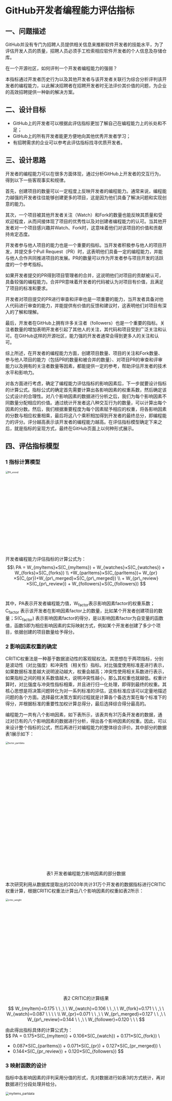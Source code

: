 # GitHub开发者编程能力评估指标

 

## 一、问题描述

GitHub并没有专门为招聘人员提供相关信息来推断软件开发者的技能水平，为了评估开发人员的质量，招聘人员必须手工检索相应软件开发者的个人信息及存储仓库。

在一个开源社区，如何评判一个开发者编程能力的强弱？

本指标通过开发者历史行为以及其他开发者与该开发者关联行为综合分析评判该开发者的编程能力，以此解决招聘者在招聘开发者时无法评价其价值的问题，为企业的高效招聘提供一种新的解决方案。

## 二、设计目标

- GitHub上的开发者可以根据此评估指标更加了解自己在编程能力上的长处和不足；
- GitHub上的所有开发者能更方便地向其他优秀开发者学习；
- 有招聘需求的企业可以参考此评估指标找寻优质开发者。

## 三、设计思路

开发者的编程能力可以在很多方面体现，通过分析GitHub上开发者的交互行为，得到以下一些客观事实和规律。

首先，创建项目的数量可以一定程度上反映开发者的编程能力。通常来说，编程能力越强的开发者往往能够创建更多的项目，这是因为他们具备了解决问题和实现创意的能力。

其次，一个项目被其他开发者关注（Watch）和Fork的数量也能反映其质量和受欢迎程度，从而间接体现了项目的优秀性以及对创建者编程能力的认可。当其他开发者对一个项目感兴趣并Watch、Fork时，这意味着他们对该项目的价值和贡献持肯定态度。

开发者参与他人项目的能力也是一个重要的指标。当开发者积极参与他人的项目开发，并提交多个Pull Request（PR）时，这表明他们具备一定的编程能力，并能与他人合作共同推进项目的发展。PR的数量可以作为开发者参与项目开发的活跃度的一个参考指标。

如果开发者提交的PR得到项目管理者的合并，这说明他们对项目的贡献被认可，具备较强的编程能力。合并PR意味着开发者的代码被认为对项目有价值，且满足了项目的标准和要求。

开发者对项目提交的PR进行审查和评审也是一项重要的能力，当开发者具备对他人代码进行审查的能力，并能提供有价值的反馈和建议时，这表明他们对项目有深入的了解和理解。

最后，开发者在GitHub上拥有许多关注者（followers）也是一个重要的指标。关注者数量的增加表明开发者引起了其他人的关注，其代码和项目受到广泛关注和认可。在GitHub这样的开源社区，能力强的开发者通常会得到更多人的关注和认可。

综上所述，在开发者的编程能力方面，创建项目数量、项目的关注和Fork数量、参与他人项目的能力（包括PR的数量和被合并的数量）、对项目PR的审查和评审能力以及拥有的关注者数量等因素，都能提供一定的参考，帮助评估开发者的技术水平和影响力。

对各方面进行考虑，确定了编程能力评估指标的影响因素后，下一步就要设计指标的计算公式。指标公式的确定首先需要计算出各影响因素的权重系数，然后确定该公式设计的合理性。对八个影响因素的数据进行分析之后，我们为每个影响因素不同数量分配相应的价值。通过统计开发者这八种交互行为的数量，可以计算出每个因素的分数。然后，我们根据重要程度为每个因素赋予相应的权重，将各影响因素的分数与相应权重相乘，最后将这八个乘积相加得到开发者的最终总分，即编程能力的评分。评分越高表示该开发者的编程能力越高。在评估指标模型确定下来之后，就是指标的呈现方式，最终在GitHub页面上以何种形式展示。

## 四、评估指标模型

### 1 指标计算模型

 <img src="https://github.com/OS-HUBU/ProgrammingAbility/blob/master/images/PA_xmind.png?raw=true" alt="PA_xmind" style="zoom: 50%;"  width="500px"/>

开发者编程能力评估指标的计算公式为：\
$$\
PA = W_{myItems}×S(C_{myItems}) + W_{watches}×S(C_{watches}) + W_{forks}×S(C_{forks}) \\ +W_{parItems}×S(C_{parItems})+ W_{pr}×S(C_{pr})+W_{pr\_merged}×S(C_{pr\_merged}) \\ + W_{pr\_review}×S(C_{pr\_review}) + W_{followers}×S(C_{followers})
$$\
\
其中，PA表示开发者编程能力值，W<sub>factor</sub>表示影响因素factor的权重系数；C<sub>factor</sub> 表示该开发者在影响因素factor上的数量，比如某个开发者创建项目的数量；S(C<sub>factor</sub>) 表示影响因素factor的得分，是以影响因素factor为自变量的函数值，函数S即为相应影响因素的实际映射方式，例如某个开发者创建了多少个项目，依据创建的项目数量给予得分。

### 2 影响因素权重的确定

CRITIC权重法是一种基于数据波动性的客观赋权法。其思想在于两项指标，分别是波动性（对比强度）和冲突性（相关性）指标。对比强度使用标准差进行表示，如果数据标准差越大说明波动越大，权重会越高；冲突性使用相关系数进行表示，如果指标之间的相关系数值越大，说明冲突性越小，那么其权重也就越低。权重计算时，对比强度与冲突性指标相乘，并且进行归一化处理，即得到最终的权重。其核心思想是将决策问题转化为对一系列标准的评估，这些标准应该可以定量地描述问题的各个方面。选择最优决策方案的过程就是计算各个备选方案在每个标准下的得分，并根据标准的重要性加权计算总得分，最后选择综合得分最高的。

编程能力一共有八个影响因素，如下表所示，该表共有31万条开发者的数据，通过对已有的八个影响因素的数据进行分析，得出各个影响因素的权重。因此，可以来设计整个指标的公式，然后再进行对编程能力的整体综合评价。其中部分的数据表1展示如下：

<img src="https://github.com/OS-HUBU/ProgrammingAbility/blob/master/images/factor_partdata.png?raw=true" alt="factor_partdata" style="zoom: 50%;" width="800px"/>

<center>表1 开发者编程能力影响因素的部分数据</center>

本次研究利用从数据库提取出的2020年共计31万个开发者的数据指标进行CRITIC权重计算，根据CRITIC权重法计算出八个影响因素的权重如表2所示：

<img src="https://github.com/OS-HUBU/ProgrammingAbility/blob/master/images/critic_weight.png?raw=true" alt="critic_weight" style="zoom: 50%;"  width="600px"/>

<center>表2 CRITIC的计算结果</center>

$$
W_{myItem}=0.175 \ \ ,\ \ W_{watch}=0.106 \ \ ,\ \ W_{fork}=0.171 \ \ ,\ \ W_{watch}=0.087 \ \ \ \ 
\\ 
W_{pr}=0.071 \ \ ,\ \ W_{pr\_merged}=0.127 \ \ ,\ \ W_{pr\_review}=0.144 \ \ ,\ \ W_{follower}=0.120 \ \ \
$$

由此得出指标具体的计算公式为：\
$$
PA = 0.175×S(C_{myItem)} + 0.106×S(C_{watch}) + 0.171×S(C_{fork}) \\
+ 0.087×S(C_{parItems})  + 0.071×S(C_{pr}) + 0.127×S(C_{pr\_merged}) \\
+ 0.144×S(C_{pr\_review}) + 0.120×S(C_{followers})
$$

### 3 映射函数的设计

指标中各影响因素的评判采用分值的形式，先对数据进行如表3的方式统计，再对数据进行分段处理并给分。

<img src="https://github.com/OS-HUBU/ProgrammingAbility/blob/master/images/myItems_partdata.png?raw=true" alt="myItems_partdata" style="zoom:67%;" width="800px"/>

<center>表3 创建项目总数的统计数据</center>

上表是影响因素创建项目总数的统计数据，表中的第一列是开发者创建项目的数量，第二列是创建相应数量项目的开发者总人数，第三列是创建小于等于相应数量项目的开发者累计人数，第四列是创建相应数量项目的开发者总人数占所有开发者数量的比例，第五列是第三列累计人数占总开发者数量的比例。

通过创建相应数量项目的开发者人数占比对创建项目数量进行分段，如果创建相应数量项目的开发者占比比较高，则将这个项目创建数量单独分成一个段。比如上表中的创建项目总数的分段依据如下：

创建1个项目的人数占总人数的70%，它的占比相当之高，所以将这个项目创建数量单独分成一个段。同时，从表中也可以看出创建0个项目数的人数占比13%，比例也比较高，虽然这些开发者并没有创建项目，但是他们能注册参与到GitHub开源社区中来，也是值得肯定的，所以会以鼓励的形式给他们赋予10分的分值。从表中还可以看出，创建2个项目数的人数占比有10%，即创建0到2个项目数的人数总占比超过总人数的90%，从创建9个项目数开始，人数约低等于总人数的千分之一。因此，在分段时，创建项目数每增加一个，分值都相应的增加一段，将创建项目数大于等于9的开发者给予这个因素的满分。

在分段和分值里，采取的均是分十段的方式，第一段是10分，最后一段是满分100分，10分是每个因素所对应的值为0的分数，是作为鼓励参与到GitHub中的开发者；第二段设置为60分，因为60分是作为及格线；从第三段开始，每一段都增加5分，直到叠加为满分100分。同理，其他七个影响因素也是按照相同的原理进行分段和打分。

<img src="https://github.com/OS-HUBU/ProgrammingAbility/blob/master/images/myItems_histogram.png?raw=true" alt="myItems_histogram" style="zoom: 50%;" width="800px"/>

<center>图1 创建相应数量项目的开发者人数</center>

分析上述分段规律，将数据划分为如下区间：
$$
S_{myItems}=
\begin{cases}
10,&myItems=0\\60,&myItems=1\\65,&myItems=2\\70,&myItems=3\\75,&myItems=4\\80,&myItems=5\\85,&myItems=6\\90,&myItems=7\\95,&myItems=8\\100,&myItems≥9
\end{cases}
\ \ \ \ \ \ \ \ \ \ 
S_{watches}=
\begin{cases}
10,&watches=0\\60,&watches=1\\65,&watches=2\\70,&watches=3\\75,&4≤watches≤6\\80,&7≤watches≤11\\85,&12≤watches≤24\\90,&25≤watches≤67\\95,&68≤watches≤299\\100,&watches≥300
\end{cases}
\\\\
S_{froks}=
\begin{cases}
10,&forks=0\\60,&forks=1\\65,&2≤forks≤3\\70,&4≤forks≤9\\75,&10≤forks≤25\\80,&26≤forks≤70\\85,&71≤forks≤226\\90,&227≤forks≤1600\\95,&1601≤forks≤2999\\100,&forks≥3000
\end{cases}
\ \ \ \ \ \ 
S_{parItems}=
\begin{cases}
10,&parItems=0\\60,&parItems=1\\65,&parItems=2\\70,&parItems=3\\75,&parItems=4\\80,&parItems=5\\85,&parItems=6\\90,&parItems=7\\95,&parItems=8\\100,&parItems≥9
\end{cases}
\\\\
S_{pr}=
\begin{cases}
10,&pr=0\\60,&pr=1\\65,&pr=2\\70,&3≤pr≤6\\75,&7≤pr≤12\\80,&13≤pr≤26\\85,&27≤pr≤57\\90,&58≤pr≤149\\95,&150≤pr≤512\\100,&pr≥513
\end{cases}
\ \ \ \ \ \ \ \ \ \ 
S_{pr\_merged}=
\begin{cases}
10,&pr_merged=0\\60,&pr_merged=1\\65,&pr_merged=2\\70,&3≤pr_merged≤5\\75,&6≤pr_merged≤8\\80,&9≤pr_merged≤15\\85,&16≤pr_merged≤27\\90,&28≤pr_merged≤51\\95,&52≤pr_merged≤121\\100,&pr_merged≥122
\end{cases}
\\\\
S_{pr\_review}=
\begin{cases}
10,&pr_review=0\\60,&pr_review=1\\65,&2≤pr_review≤3\\70,&4≤pr_review≤5\\75,&6≤pr_review≤8\\80,&9≤pr_review≤14\\85,&15≤pr_review≤22\\90,&23≤pr_review≤38\\95,&39≤pr_review≤68\\100,&pr_review≥69
\end{cases}
\ \ \ \ \ \ \ \ \ \ 
S_{followers}=
\begin{cases}
10,&followers=0\\60,&followers=1\\65,&2≤followers≤3\\70,&4≤followers≤7\\75,&8≤followers≤14\\80,&15≤followers≤24\\85,&25≤followers≤43\\90,&44≤followers≤92\\95,&93≤followers≤351\\100,&followers≥352
\end{cases}
$$

## 五、 数据来源及处理

### 1 数据获取

获取GitHub中日志数据、所有开发者数据及所有仓库数据。从这三个数据表中筛选出我们所需八个因素的数据。

### 2 数据清洗

由于不同时间段，这八个因素的数据存在不一致的情况，我们需要对数据进行去重操作，去重操作我们采用的是筛选出最新时间段数据，对其他时间段的数据去重的方法。同时，开发者有些因素的值缺失，比如项目被fork总数或watch总数，统一补0处理。

### 3 数据分析

从获取的所有数据中，分别分析这八个因素的数据，可以看出每个因素值为0的用户是最多的，可以说明有绝大多数的用户仅仅只是注册了GitHub，但并没有创建项目或参与到其他项目中做出实际的贡献。从整体来看，大多数用户的各项因素值都不高，说明在GitHub中普通的开发者是占大部分的，优秀的开发者是占小部分的。

## 六、GitHub开发者编程能力分析与可视化

### 1 开发者编程能力计算与评估分析

根据数据库中获取到的全域开发者信息，我们对数据进行处理和分析，利用本文的评估指标模型计算公式，计算出每位开发者编程能力得分情况，如表4所示。

<img src="https://github.com/OS-HUBU/ProgrammingAbility/blob/master/images/PA_score_partdata.png?raw=true" alt="PA_score" style="zoom: 50%;" width="800px"/>

<center>表4 开发者编程能力得分部分数据</center>

表中第一列为开发者的用户名，第二列到第九列分别为该开发者八个影响因素的分值，第十列为根据指标计算公式计算出来的编程能力总得分。

分析所有开发者编程能力得分情况，我们发现共31万个开发者，约1.9万开发者编程能力分值在60以上，大部分开发者编程能力得分在60以下；得分在90及以上的开发者有87人，这些开发者编程能力的各项影响因素的分值都很高，在编程方面表现优秀。数据表明，真正参与到项目中、为GitHub社区做出重大贡献的优质开发者占少数，大部分开发者只是利用其学习，不曾真正参与到开源中来。

### 2 开发者编程能力可视化

（1）在GitHub社区中的开发者个人页面可以展示该开发者编程能力雷达图，雷达图展示编程能力八个影响因素的分值情况。

<img src="https://github.com/OS-HUBU/ProgrammingAbility/blob/master/images/chart1.png?raw=true" alt="chart1" style="zoom:67%;" width="500px"/>

<center>图3 开发者编程能力各影响因数的分值</center>

（2）在GitHub社区中的首页推荐部分可以展示开发者编程能力Top10排行榜。将开发者编程能力排行前十的开发者依据能力值以从高到低的形式排列出来。

<img src="https://github.com/OS-HUBU/ProgrammingAbility/blob/master/images/chart2.png?raw=true" alt="chart2" style="zoom: 50%;" width="500px"/>

<center>图4 GitHub中开发者编程能力TOP10</center>

## 提供指标权重的工具

-  [SPSSAU - 在线SPSS分析软件](https://spssau.com/analytical-services.html)https://spssau.com/analytical-services.html

## 参考资料

- 开源软件项目定性和定量分析指标———chaoss指标解析[https://chaoss.community/kb-metrics-and-metrics-models/](#_引用)

## 合作者

- 洪豆
- 王小丽
- 刘一

 
